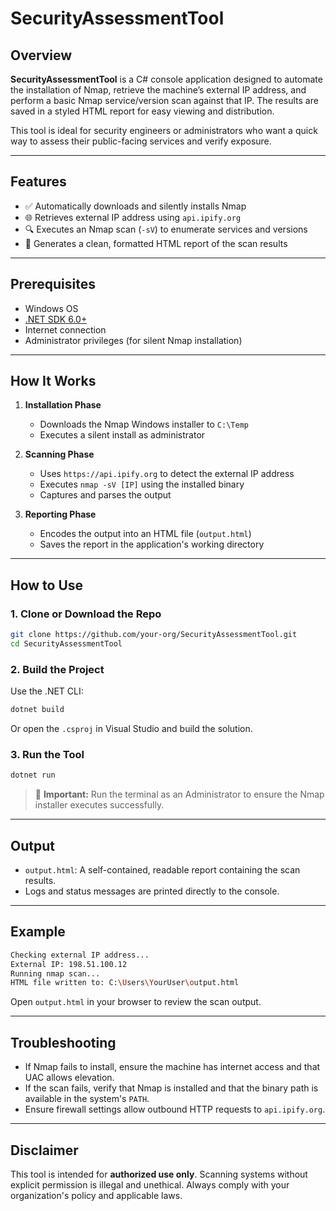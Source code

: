 # SecurityAssessmentTool

## Overview

**SecurityAssessmentTool** is a C# console application designed to automate the installation of Nmap, retrieve the machine’s external IP address, and perform a basic Nmap service/version scan against that IP. The results are saved in a styled HTML report for easy viewing and distribution.

This tool is ideal for security engineers or administrators who want a quick way to assess their public-facing services and verify exposure.

---

## Features

- ✅ Automatically downloads and silently installs Nmap
- 🌐 Retrieves external IP address using `api.ipify.org`
- 🔍 Executes an Nmap scan (`-sV`) to enumerate services and versions
- 📄 Generates a clean, formatted HTML report of the scan results

---

## Prerequisites

- Windows OS
- [.NET SDK 6.0+](https://dotnet.microsoft.com/download)
- Internet connection
- Administrator privileges (for silent Nmap installation)

---

## How It Works

1. **Installation Phase**
   - Downloads the Nmap Windows installer to `C:\Temp`
   - Executes a silent install as administrator

2. **Scanning Phase**
   - Uses `https://api.ipify.org` to detect the external IP address
   - Executes `nmap -sV [IP]` using the installed binary
   - Captures and parses the output

3. **Reporting Phase**
   - Encodes the output into an HTML file (`output.html`)
   - Saves the report in the application's working directory

---

## How to Use

### 1. Clone or Download the Repo

```bash
git clone https://github.com/your-org/SecurityAssessmentTool.git
cd SecurityAssessmentTool
```

### 2. Build the Project

Use the .NET CLI:

```bash
dotnet build
```

Or open the `.csproj` in Visual Studio and build the solution.

### 3. Run the Tool

```bash
dotnet run
```

> 🛑 **Important:** Run the terminal as an Administrator to ensure the Nmap installer executes successfully.

---

## Output

- `output.html`: A self-contained, readable report containing the scan results.
- Logs and status messages are printed directly to the console.

---

## Example

```bash
Checking external IP address...
External IP: 198.51.100.12
Running nmap scan...
HTML file written to: C:\Users\YourUser\output.html
```

Open `output.html` in your browser to review the scan output.

---

## Troubleshooting

- If Nmap fails to install, ensure the machine has internet access and that UAC allows elevation.
- If the scan fails, verify that Nmap is installed and that the binary path is available in the system's `PATH`.
- Ensure firewall settings allow outbound HTTP requests to `api.ipify.org`.

---


## Disclaimer

This tool is intended for **authorized use only**. Scanning systems without explicit permission is illegal and unethical. Always comply with your organization's policy and applicable laws.
